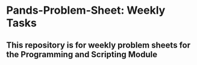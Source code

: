 # Pands-Problem-Sheet: Weekly Tasks
## This repository is for weekly problem sheets for the Programming and Scripting Module


